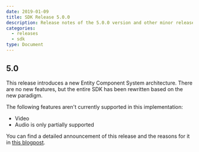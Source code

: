 ```yaml
---
date: 2019-01-09
title: SDK Release 5.0.0
description: Release notes of the 5.0.0 version and other minor releases
categories:
  - releases
  - sdk
type: Document
---
```


## 5.0

This release introduces a new Entity Component System architecture. There are no new features, but the entire SDK has been rewritten based on the new paradigm.

The following features aren't currently supported in this implementation:

- Video
- Audio is only partially supported

You can find a detailed announcement of this release and the reasons for it in [this blogpost](https://decentraland.org/blog/announcements/announcing-decentralands-new-sdk/).
